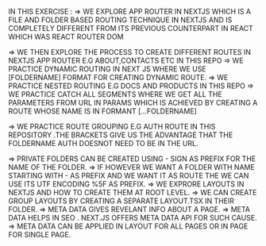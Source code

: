 IN THIS EXERCISE :
=> WE EXPLORE APP ROUTER IN NEXTJS WHICH IS A FILE AND FOLDER BASED ROUTING TECHNIQUE IN NEXTJS AND IS COMPLETELY DIFFERENT FROM ITS PREVIOUS    COUNTERPART IN REACT WHICH WAS REACT ROUTER DOM

=> WE THEN EXPLORE THE PROCESS TO CREATE DIFFERENT ROUTES IN NEXTJS APP ROUTER E.G ABOUT,CONTACTS ETC IN THIS REPO
=> WE PRACTICE DYNAMIC ROUTING IN NEXT JS WHERE WE USE [FOLDERNAME] FORMAT FOR CREATING DYNAMIC ROUTE.
=> WE PRACTICE NESTED ROUTING E.G DOCS AND PRODUCTS IN THIS REPO
=> WE PRACTICE CATCH ALL SEGMENTS WHERE WE GET ALL THE PARAMETERS FROM URL IN PARAMS WHICH IS ACHIEVED BY CREATING A ROUTE WHOSE 
   NAME IS IN FORMANT [...FOLDERNAME]

=> WE PRACTICE ROUTE GROUPING E.G AUTH ROUTE IN THIS REPOSITORY .THE BRACKETS GIVE US THE ADVANTAGE THAT THE FOLDERNAME AUTH DOESNOT NEED TO BE 
   IN THE URL.

=> PRIVATE FOLDERS CAN BE CREATED USING - SIGN AS PREFIX FOR THE NAME OF THE FOLDER.
=> IF HOWEVER WE WANT A FOLDER WITH NAME STARTING WITH - AS PREFIX AND WE WANT IT AS ROUTE THE WE CAN USE ITS UTF ENCODING %5F AS PREFIX.
=> WE EXPRORE LAYOUTS IN NEXTJS AND HOW TO CREATE THEM AT ROOT LEVEL.
=> WE CAN CREATE GROUP LAYOUTS BY CREATING A SEPARATE LAYOUT.TSX IN THEIR FOLDER.
=> META DATA GIVES REVELANT INFO ABOUT A PAGE.
=> META DATA HELPS IN SEO . NEXT.JS OFFERS META DATA API FOR SUCH CAUSE.
=> META DATA CAN BE APPLIED IN LAYOUT FOR ALL PAGES OR IN PAGE FOR SINGLE PAGE.

